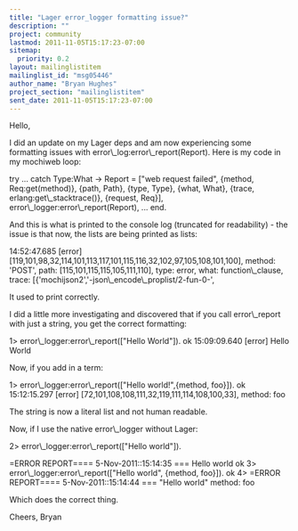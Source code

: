 ```yaml
---
title: "Lager error_logger formatting issue?"
description: ""
project: community
lastmod: 2011-11-05T15:17:23-07:00
sitemap:
  priority: 0.2
layout: mailinglistitem
mailinglist_id: "msg05446"
author_name: "Bryan Hughes"
project_section: "mailinglistitem"
sent_date: 2011-11-05T15:17:23-07:00
---
```


Hello,

I did an update on my Lager deps and am now experiencing some formatting 
issues with error\\_log:error\\_report(Report). Here is my code in my 
mochiweb loop:


 try
 ...
 catch
 Type:What -&gt;
 Report = ["web request failed",
 {method, Req:get(method)},
 {path, Path},
 {type, Type},
 {what, What},
 {trace, erlang:get\\_stacktrace()},
 {request, Req}],
 error\\_logger:error\\_report(Report),
 ...
 end.

And this is what is printed to the console log (truncated for 
readability) - the issue is that now, the lists are being printed as lists:


14:52:47.685 [error] 
[119,101,98,32,114,101,113,117,101,115,116,32,102,97,105,108,101,100], 
method: 'POST', path: [115,101,115,115,105,111,110], type: error, what: 
function\\_clause, trace: [{'mochijson2','-json\\_encode\\_proplist/2-fun-0-', 

It used to print correctly.

I did a little more investigating and discovered that if you call 
error\\_report with just a string, you get the correct formatting:


1&gt; error\\_logger:error\\_report(["Hello World"]).
ok
15:09:09.640 [error] Hello World

Now, if you add in a term:

1&gt; error\\_logger:error\\_report(["Hello world!",{method, foo}]).
ok
15:12:15.297 [error] [72,101,108,108,111,32,119,111,114,108,100,33], 
method: foo


The string is now a literal list and not human readable.

Now, if I use the native error\\_logger without Lager:

2&gt; error\\_logger:error\\_report(["Hello world"]).

=ERROR REPORT==== 5-Nov-2011::15:14:35 ===
Hello world
ok
3&gt; error\\_logger:error\\_report(["Hello world", {method, foo}]).
ok
4&gt;
=ERROR REPORT==== 5-Nov-2011::15:14:44 ===
 "Hello world"
 method: foo

Which does the correct thing.

Cheers,
Bryan

